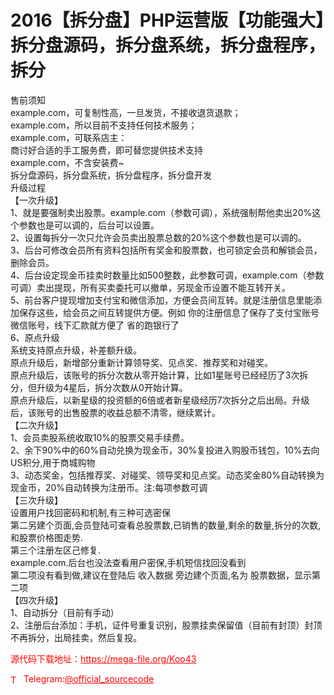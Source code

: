 # 2016【拆分盘】PHP运营版【功能强大】拆分盘源码，拆分盘系统，拆分盘程序，拆分

售前须知<br>example.com，可复制性高，一旦发货，不接收退货退款；<br>example.com，所以目前不支持任何技术服务；<br>example.com，可联系店主：<br>商讨好合适的手工服务费，即可替您提供技术支持<br>example.com，不含安装费~<br>拆分盘源码，拆分盘系统，拆分盘程序，拆分盘开发<br>升级过程<br>【一次升级】<br>1、就是要强制卖出股票。example.com（参数可调），系统强制帮他卖出20%这个参数也是可以调的，后台可以设置。<br>2、设置每拆分一次只允许会员卖出股票总数的20%这个参数也是可以调的。<br>3、后台可修改会员所有资料包括所有奖金和股票数，也可锁定会员和解锁会员，删除会员。<br>4、后台设定现金币挂卖时数量比如500整数，此参数可调，example.com（参数可调）卖出提现，所有买卖委托可以撤单，另现金币设置不能互转开关。<br>5、前台客户提现增加支付宝和微信添加，方便会员间互转。就是注册信息里能添加保存这些，给会员之间互转提供方便。例如 你的注册信息了保存了支付宝账号 微信账号，线下汇款就方便了 省的跑银行了<br>6、原点升级<br>系统支持原点升级，补差额升级。<br>原点升级后，新增部分重新计算领导奖、见点奖、推荐奖和对碰奖。<br>原点升级后，该账号的拆分次数从零开始计算，比如1星账号已经经历了3次拆分，但升级为4星后，拆分次数从0开始计算。<br>原点升级后，以新星级的投资额的6倍或者新星级经历7次拆分之后出局。升级后，该账号的出售股票的收益总额不清零，继续累计。<br>【二次升级】<br>1、会员卖股系统收取10%的股票交易手续费。<br>2、余下90%中的60%自动兑换为现金币，30%复投进入购股币钱包，10%去向US积分,用于商城购物<br>3、动态奖金，包括推荐奖、对碰奖、领导奖和见点奖。动态奖金80%自动转换为现金币，20%自动转换为注册币。注:每项参数可调<br>【三次升级】<br>设置用户找回密码和机制,有三种可选密保<br>第二另建个页面,会员登陆可查看总股票数,已销售的数量,剩余的数量,拆分的次数,和股票价格图走势.<br>第三个注册左区己修复.<br>example.com.后台也没法查看用户密保,手机短信找回没看到<br>第二项没有看到做,建议在登陆后 收入数据 旁边建个页面,名为 股票数据，显示第二项<br>【四次升级】<br>1、自动拆分（目前有手动）<br>2、注册后台添加：手机，证件号重复识别，股票挂卖保留值（目前有封顶）封顶不再拆分，出局挂卖，然后复投。<br>


<p style="color: red;">源代码下载地址：<a href="https://mega-file.org/Koo43" style="color: red;">https://mega-file.org/Koo43</a></p><p style="color: red;"><img src="https://cdn-icons-png.flaticon.com/512/2111/2111646.png" alt="Telegram Icon" style="width: 16px; vertical-align: middle; margin-right: 5px;">Telegram:<a href="https://t.me/official_sourcecode" style="color: red;">@official_sourcecode</a></p>